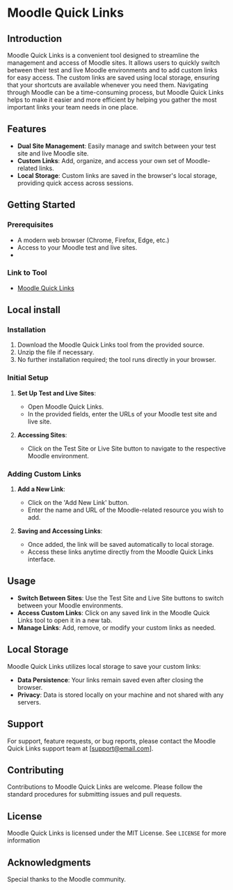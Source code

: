 # Moodle Quick Links

## Introduction
Moodle Quick Links is a convenient tool designed to streamline the management and access of Moodle sites. It allows users to quickly switch between their test and live Moodle environments and to add custom links for easy access. The custom links are saved using local storage, ensuring that your shortcuts are available whenever you need them. Navigating through Moodle can be a time-consuming process, but Moodle Quick Links helps to make it easier and more efficient by helping you gather the most important links your team needs in one place.

## Features
- **Dual Site Management**: Easily manage and switch between your test site and live Moodle site.
- **Custom Links**: Add, organize, and access your own set of Moodle-related links.
- **Local Storage**: Custom links are saved in the browser's local storage, providing quick access across sessions.

## Getting Started

### Prerequisites
- A modern web browser (Chrome, Firefox, Edge, etc.)
- Access to your Moodle test and live sites.
- 
### Link to Tool
- [Moodle Quick Links](https://main--local-quick-links.netlify.app/)

## Local install
### Installation
1. Download the Moodle Quick Links tool from the provided source.
2. Unzip the file if necessary.
3. No further installation required; the tool runs directly in your browser.

### Initial Setup
1. **Set Up Test and Live Sites**: 
   - Open Moodle Quick Links.
   - In the provided fields, enter the URLs of your Moodle test site and live site.

2. **Accessing Sites**:
   - Click on the Test Site or Live Site button to navigate to the respective Moodle environment.

### Adding Custom Links
1. **Add a New Link**:
   - Click on the 'Add New Link' button.
   - Enter the name and URL of the Moodle-related resource you wish to add.

2. **Saving and Accessing Links**:
   - Once added, the link will be saved automatically to local storage.
   - Access these links anytime directly from the Moodle Quick Links interface.

## Usage
- **Switch Between Sites**: Use the Test Site and Live Site buttons to switch between your Moodle environments.
- **Access Custom Links**: Click on any saved link in the Moodle Quick Links tool to open it in a new tab.
- **Manage Links**: Add, remove, or modify your custom links as needed.

## Local Storage
Moodle Quick Links utilizes local storage to save your custom links:
- **Data Persistence**: Your links remain saved even after closing the browser.
- **Privacy**: Data is stored locally on your machine and not shared with any servers.

## Support
For support, feature requests, or bug reports, please contact the Moodle Quick Links support team at [support@email.com].

## Contributing
Contributions to Moodle Quick Links are welcome. Please follow the standard procedures for submitting issues and pull requests.

## License
Moodle Quick Links is licensed under the MIT License. See `LICENSE` for more information

## Acknowledgments
Special thanks to the Moodle community.
